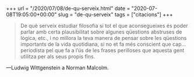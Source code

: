 +++
url = "/2020/07/08/de-qu-serveix.html"
date = "2020-07-08T19:05:00+00:00"
slug = "de-qu-serveix"
tags = ["citacions"]
+++

> De què serveix estudiar filosofia si tot el que aconsegueixes és poder parlar amb certa plausibilitat sobre algunes qüestions abstruses de lògica, etc., i no millora la teva manera de pensar sobre les qüestions importants de la vida quotidiana, si no et fa més conscient que cap… periodista pel que fa a l’ús de les frases perilloses que aquesta gent utilitza per als seus propis fins.

—Ludwig Wittgenstein a Norman Malcolm.
